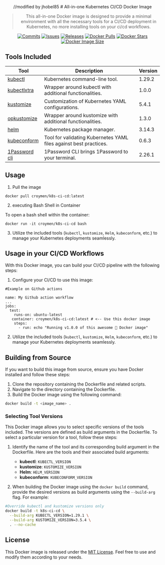<div style="text-align: center" align="center">
//modified by jhobel85
# All-in-one Kubernetes CI/CD Docker Image

> This all-in-one Docker image is designed to provide a minimal environment with all the necessary tools for a CI/CD
> deployment in Kubernetes, no more installing tools on your ci/cd workflows.

[![Commits](https://img.shields.io/github/commit-activity/w/alexbaeza/k8s-ci-cd?style=flat)](https://github.com/alexbaeza/k8s-ci-cd/pulse)
[![Issues](https://img.shields.io/github/issues/alexbaeza/k8s-ci-cd.svg?style=flat)](https://github.com/alexbaeza/k8s-ci-cd/issues)
[![Releases](https://img.shields.io/github/v/release/alexbaeza/k8s-ci-cd.svg?style=flat)](https://github.com/alexbaeza/k8s-ci-cd/releases)
[![Docker Pulls](https://img.shields.io/docker/pulls/croymen/k8s-ci-cd?logo=docker&label=pulls)](https://hub.docker.com/r/croymen/k8s-ci-cd/)
[![Docker Stars](https://img.shields.io/docker/stars/croymen/k8s-ci-cd?logo=docker&label=stars)](https://hub.docker.com/r/croymen/k8s-ci-cd/)
[![Docker Image Size](https://img.shields.io/docker/image-size/croymen/k8s-ci-cd?logo=docker&label=size)](https://hub.docker.com/r/croymen/k8s-ci-cd/)
</div>

## Tools Included

| Tool                                                      | Description                                                       | Version |
|-----------------------------------------------------------|-------------------------------------------------------------------|---------|
| [kubectl](https://github.com/kubernetes/kubectl)          | Kubernetes command-line tool.                                     | 1.29.2  |
| [kubectlxtra](https://github.com/alexbaeza/kubectlxtra)   | Wrapper around kubectl with additional functionalities.           | 1.0.0   |
| [kustomize](https://github.com/kubernetes-sigs/kustomize) | Customization of Kubernetes YAML configurations.                  | 5.4.1   |
| [opkustomize](https://github.com/alexbaeza/opkustomize)   | Wrapper around kustomize with additional functionalities.         | 1.3.0   |
| [helm](https://github.com/helm/helm)                      | Kubernetes package manager.                                       | 3.14.3  |
| [kubeconform](https://github.com/yannh/kubeconform)       | Tool for validating Kubernetes YAML files against best practices. | 0.6.3   |
| [1Password cli](https://github.com/yannh/kubeconform)     | 1Password CLI brings 1Password to your terminal.                  | 2.26.1  |

## Usage

1. Pull the image

```shell
docker pull croymen/k8s-ci-cd:latest
```

2. executing Bash Shell in Container

To open a bash shell within the container:

```shell
docker run -it croymen/k8s-ci-cd bash
```

3. Utilize the included tools (`kubectl`, `kustomize`, `Helm`, `kubeconform`, etc.) to manage your Kubernetes
   deployments seamlessly.

## Usage in your CI/CD Workflows

With this Docker image, you can build your CI/CD pipeline with the following steps:

1. Configure your CI/CD to use this image:

```shell
#Example on Github actions

name: My Github action workflow
...
jobs:
  test:
    runs-on: ubuntu-latest
   container: croymen/k8s-ci-cd:latest # <-- Use this docker image 
    steps:
      - run: echo "Running v1.0.0 of this awesome 🐳 Docker image"

```

2. Utilize the included tools (`kubectl`, `kustomize`, `Helm`, `kubeconform`, etc.) to manage your Kubernetes
   deployments seamlessly.

## Building from Source

If you want to build this image from source, ensure you have Docker installed and follow these steps:

1. Clone the repository containing the Dockerfile and related scripts.
2. Navigate to the directory containing the Dockerfile.
3. Build the Docker image using the following command:

```bash
docker build -t <image_name> .
```

### Selecting Tool Versions

This Docker image allows you to select specific versions of the tools included. The versions are defined as build
arguments in the Dockerfile. To select a particular version for a tool, follow these steps:

1. Identify the name of the tool and its corresponding build argument in the Dockerfile. Here are the tools and their
   associated build arguments:

    - **kubectl**: `KUBECTL_VERSION`
    - **kustomize**: `KUSTOMIZE_VERSION`
    - **Helm**: `HELM_VERSION`
    - **kubeconform**: `KUBECONFORM_VERSION`

2. When building the Docker image using the `docker build` command, provide the desired versions as build arguments
   using the `--build-arg` flag. For example:

```bash
#Override kubectl and kustomize versions only
docker build -t k8s-ci-cd \
  --build-arg KUBECTL_VERSION=1.29.1 \
  --build-arg KUSTOMIZE_VERSION=3.5.4 \
  . --no-cache
```

## License

This Docker image is released under the [MIT License](LICENSE). Feel free to use and modify them
according to your needs.

